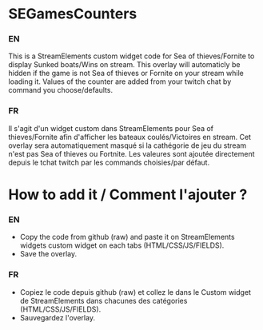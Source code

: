 # SEGamesCounters
### EN
This is a StreamElements custom widget code for Sea of thieves/Fornite to display Sunked boats/Wins on stream.
This overlay will automaticly be hidden if the game is not Sea of thieves or Fornite on your stream while loading it.
Values of the counter are added from your twitch chat by command you choose/defaults.
### FR
Il s'agit d'un widget custom dans StreamElements pour Sea of thieves/Fornite afin d'afficher les bateaux coulés/Victoires en stream.
Cet overlay sera automatiquement masqué si la cathégorie de jeu du stream n'est pas Sea of thieves ou Fortnite.
Les valeures sont ajoutée directement depuis le tchat twitch par les commands choisies/par défaut.

# How to add it / Comment l'ajouter ?
### EN
- Copy the code from github (raw) and paste it on StreamElements widgets custom widget on each tabs (HTML/CSS/JS/FIELDS).
- Save the overlay.
### FR
- Copiez le code depuis github (raw) et collez le dans le Custom widget de StreamElements dans chacunes des catégories (HTML/CSS/JS/FIELDS).
- Sauvegardez l'overlay.
